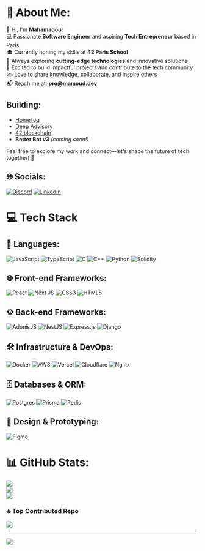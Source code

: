 # 💫 About Me:
👋 Hi, I'm **Mahamadou**!  
💻 Passionate **Software Engineer** and aspiring **Tech Entrepreneur** based in Paris  
🎓 Currently honing my skills at **42 Paris School**  
🌱 Always exploring **cutting-edge technologies** and innovative solutions  
🚀 Excited to build impactful projects and contribute to the tech community  
✍️ Love to share knowledge, collaborate, and inspire others  
📬 Reach me at: **pro@mamoud.dev**  

## **Building:**
- [HomeToq](https://hometoq.com/)  
- [Deep Advisory](https://www.deepadvisory.fr/)
- [42 blockchain](https://42-blockchain-puce.vercel.app/) 
- **Better Bot v3** *(coming soon!)*  

Feel free to explore my work and connect—let's shape the future of tech together! 🌟

## 🌐 Socials:
[![Discord](https://img.shields.io/badge/Discord-%237289DA.svg?logo=discord&logoColor=white)](https://discord.gg/mamoud) [![LinkedIn](https://img.shields.io/badge/LinkedIn-%230077B5.svg?logo=linkedin&logoColor=white)](https://linkedin.com/in/mahamadou-kane-a37b9b23a) 

# 💻 Tech Stack

## 🔧 Languages:
![JavaScript](https://img.shields.io/badge/javascript-%23323330.svg?style=for-the-badge&logo=javascript&logoColor=%23F7DF1E) 
![TypeScript](https://img.shields.io/badge/typescript-%23007ACC.svg?style=for-the-badge&logo=typescript&logoColor=white)
![C](https://img.shields.io/badge/c-%2300599C.svg?style=for-the-badge&logo=c&logoColor=white) 
![C++](https://img.shields.io/badge/c++-%2300599C.svg?style=for-the-badge&logo=c%2B%2B&logoColor=white) 
![Python](https://img.shields.io/badge/python-3670A0?style=for-the-badge&logo=python&logoColor=ffdd54) 
![Solidity](https://img.shields.io/badge/Solidity-%23363636.svg?style=for-the-badge&logo=solidity&logoColor=white)

## 🌐 Front-end Frameworks:
![React](https://img.shields.io/badge/react-%2320232a.svg?style=for-the-badge&logo=react&logoColor=%2361DAFB) 
![Next JS](https://img.shields.io/badge/Next-black?style=for-the-badge&logo=next.js&logoColor=white) 
![CSS3](https://img.shields.io/badge/css3-%231572B6.svg?style=for-the-badge&logo=css3&logoColor=white) 
![HTML5](https://img.shields.io/badge/html5-%23E34F26.svg?style=for-the-badge&logo=html5&logoColor=white)

## ⚙️ Back-end Frameworks:
![AdonisJS](https://img.shields.io/badge/adonisjs-%23220052.svg?style=for-the-badge&logo=adonisjs&logoColor=white) 
![NestJS](https://img.shields.io/badge/nestjs-%23E0234E.svg?style=for-the-badge&logo=nestjs&logoColor=white) 
![Express.js](https://img.shields.io/badge/express.js-%23404d59.svg?style=for-the-badge&logo=express&logoColor=%2361DAFB) 
![Django](https://img.shields.io/badge/django-%23092E20.svg?style=for-the-badge&logo=django&logoColor=white)

## 🛠️ Infrastructure & DevOps:
![Docker](https://img.shields.io/badge/docker-%230db7ed.svg?style=for-the-badge&logo=docker&logoColor=white) 
![AWS](https://img.shields.io/badge/AWS-%23FF9900.svg?style=for-the-badge&logo=amazon-aws&logoColor=white) 
![Vercel](https://img.shields.io/badge/vercel-%23000000.svg?style=for-the-badge&logo=vercel&logoColor=white) 
![Cloudflare](https://img.shields.io/badge/Cloudflare-F38020?style=for-the-badge&logo=Cloudflare&logoColor=white) 
![Nginx](https://img.shields.io/badge/nginx-%23009639.svg?style=for-the-badge&logo=nginx&logoColor=white) 

## 🗄️ Databases & ORM:
![Postgres](https://img.shields.io/badge/postgres-%23316192.svg?style=for-the-badge&logo=postgresql&logoColor=white) 
![Prisma](https://img.shields.io/badge/Prisma-3982CE?style=for-the-badge&logo=Prisma&logoColor=white) 
![Redis](https://img.shields.io/badge/redis-%23DD0031.svg?style=for-the-badge&logo=redis&logoColor=white)

## 🎨 Design & Prototyping:
![Figma](https://img.shields.io/badge/figma-%23F24E1E.svg?style=for-the-badge&logo=figma&logoColor=white) 


# 📊 GitHub Stats:
![](https://github-readme-stats.vercel.app/api?username=0xmamoud&theme=dark&hide_border=false&include_all_commits=true&count_private=true)<br/>
![](https://github-readme-streak-stats.herokuapp.com/?user=0xmamoud&theme=dark&hide_border=false)<br/>
![](https://github-readme-stats.vercel.app/api/top-langs/?username=0xmamoud&theme=dark&hide_border=false&include_all_commits=true&count_private=true&layout=compact)

### 🔝 Top Contributed Repo
![](https://github-contributor-stats.vercel.app/api?username=0xmamoud&limit=5&theme=catppuccin_mocha&combine_all_yearly_contributions=true)

---
[![](https://visitcount.itsvg.in/api?id=0xmamoud&icon=0&color=0)](https://visitcount.itsvg.in)

<!-- Proudly created with GPRM ( https://gprm.itsvg.in ) -->
